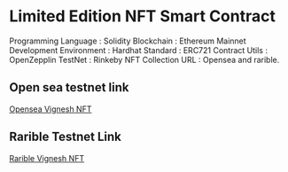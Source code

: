 # Limited Edition NFT Smart Contract

Programming Language : Solidity
Blockchain : Ethereum Mainnet 
Development Environment : Hardhat
Standard : ERC721
Contract Utils : OpenZepplin
TestNet : Rinkeby 
NFT Collection URL : Opensea and rarible.

## Open sea testnet link
[Opensea Vignesh NFT](https://testnets.opensea.io/0xd8639252492bde22b395807c842b3ac86cb701c3)


## Rarible Testnet Link
[Rarible Vignesh NFT](https://rinkeby.rarible.com/token/0xad5ca872f92a8c789c13e2487251de2849173bb1:1?tab=details)


